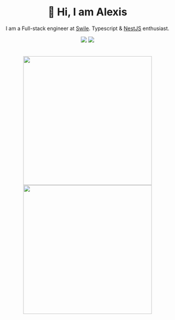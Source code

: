 <h1 align="center">👋 Hi, I am Alexis</h1>

<p align="center">I am a Full-stack engineer at <a href="https://www.swile.co/">Swile</a>. Typescript & <a href="https://github.com/nestjs/nest">NestJS</a> enthusiast.</p>

<div align="center">
    <a href="https://www.linkedin.com/in/alexis-vigoureux/"><img src="https://img.shields.io/badge/Alexis-0077B5?style=flat&logo=linkedin&logoColor=white"/></a>
    <a href="https://twitter.com/AleVig_"><img src="https://img.shields.io/badge/Alexis-1DA1F2?style=flat&logo=twitter&logoColor=white"/></a>
</div>

<br />
<br />

<div align="center">
    <a href="https://github.com/alexisvigoureux">
      <img width="350" src="https://github-readme-stats-eight-theta.vercel.app/api?username=alexisvigoureux&show_icons=true&theme=cobalt2&include_all_commits=true"/>
        <br />      
        <img width="350" src="https://github-readme-stats-eight-theta.vercel.app/api/top-langs/?username=alexisvigoureux&layout=compact&langs_count=8&theme=cobalt2"/>
    </a>
</div>
